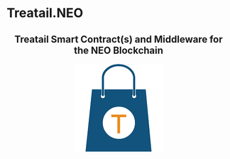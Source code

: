 # Treatail.NEO
<center>
  <h2>Treatail Smart Contract(s) and Middleware for the NEO Blockchain</h2>
  <img src="/Treatail.png" width=200 />
</center>
